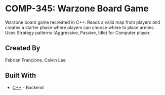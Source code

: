 # COMP-345: Warzone Board Game
Warzone board game recreated in C++. Reads a valid map from players and creates a starter phase where players can choose where to place armies. Uses Strategy patterns (Aggressive, Passive, Idle) for Computer player.

## Created By
Febrian Francione, Calvin Lee

## Built With
* [C++](https://isocpp.org/) - Backend 
